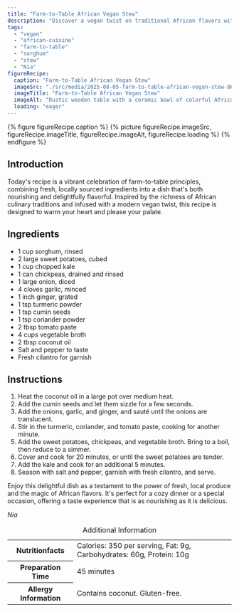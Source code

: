 ```yaml
---
title: "Farm-to-Table African Vegan Stew"
description: "Discover a vegan twist on traditional African flavors with this farm-to-table stew, featuring local ingredients like sorghum, sweet potatoes, and kale."
tags:
  - "vegan"
  - "african-cuisine"
  - "farm-to-table"
  - "sorghum"
  - "stew"
  - "Nia"
figureRecipe: 
  caption: "Farm-to-Table African Vegan Stew"
  imageSrc: "./src/media/2025-08-05-farm-to-table-african-vegan-stew-8697.png"
  imageTitle: "Farm-to-Table African Vegan Stew"
  imageAlt: "Rustic wooden table with a ceramic bowl of colorful African vegan stew, fresh vegetables around, in a softly lit, minimalist setting."
  loading: "eager"
---
```


{% figure figureRecipe.caption %}
{% picture figureRecipe.imageSrc, figureRecipe.imageTitle, figureRecipe.imageAlt, figureRecipe.loading %}
{% endfigure %}

## Introduction

Today's recipe is a vibrant celebration of farm-to-table principles, combining fresh, locally sourced ingredients into a dish that's both nourishing and delightfully flavorful. Inspired by the richness of African culinary traditions and infused with a modern vegan twist, this recipe is designed to warm your heart and please your palate.

## Ingredients

- 1 cup sorghum, rinsed
- 2 large sweet potatoes, cubed
- 1 cup chopped kale
- 1 can chickpeas, drained and rinsed
- 1 large onion, diced
- 4 cloves garlic, minced
- 1 inch ginger, grated
- 1 tsp turmeric powder
- 1 tsp cumin seeds
- 1 tsp coriander powder
- 2 tbsp tomato paste
- 4 cups vegetable broth
- 2 tbsp coconut oil
- Salt and pepper to taste
- Fresh cilantro for garnish

## Instructions

1. Heat the coconut oil in a large pot over medium heat.
2. Add the cumin seeds and let them sizzle for a few seconds.
3. Add the onions, garlic, and ginger, and sauté until the onions are translucent.
4. Stir in the turmeric, coriander, and tomato paste, cooking for another minute.
5. Add the sweet potatoes, chickpeas, and vegetable broth. Bring to a boil, then reduce to a simmer.
6. Cover and cook for 20 minutes, or until the sweet potatoes are tender.
7. Add the kale and cook for an additional 5 minutes.
8. Season with salt and pepper, garnish with fresh cilantro, and serve.

Enjoy this delightful dish as a testament to the power of fresh, local produce and the magic of African flavors. It's perfect for a cozy dinner or a special occasion, offering a taste experience that is as nourishing as it is delicious.

*Nia*

<table><caption class='sr-only'>Additional Information</caption><tr><th>Nutritionfacts</th><td>Calories: 350 per serving, Fat: 9g, Carbohydrates: 60g, Protein: 10g&nbsp;</td></tr><tr><th>Preparation Time</th><td>45 minutes&nbsp;</td></tr><tr><th>Allergy Information</th><td>Contains coconut. Gluten-free.&nbsp;</td></tr></table>

